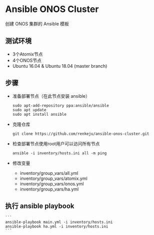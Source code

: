 # Ansible ONOS Cluster
创建 ONOS 集群的 Ansible 模板

## 测试环境

* 3个Atomix节点
* 4个ONOS节点
* Ubuntu 16.04 & Ubuntu 18.04 (master branch)

## 步骤

* 准备部署节点（在此节点安装 ansible）

    ```
    sudo apt-add-repository ppa:ansible/ansible
    sudo apt update
    sudo apt install ansible
    ```

* 克隆仓库

    ```
    git clone https://github.com/renkeju/ansible-onos-cluster.git
    ```

* 检查部署节点使用root用户可以访问所有节点
  
    ```
    ansible -i inventory/hosts.ini all -m ping
    ```

* 修改变量

    * inventory/group_vars/all.yml
    * inventory/group_vars/atomix.yml
    * inventory/group_vars/onos.yml
    * inventory/group_vars/ha.yml

## 执行 ansible playbook
  
    ```
    ansible-playbook main.yml -i inventory/hosts.ini
    ansible-playbook ha.yml -i inventory/hosts.ini
    ```

